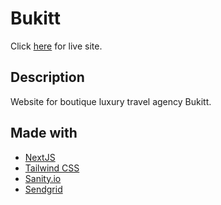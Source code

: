 # Bukitt

Click [here](https://www.bukitt.com/) for live site.

## Description

Website for boutique luxury travel agency Bukitt.

## Made with

- [NextJS](https://nextjs.org/)
- [Tailwind CSS](https://tailwindcss.com/)
- [Sanity.io](https://www.sanity.io/)
- [Sendgrid](https://sendgrid.com/)
